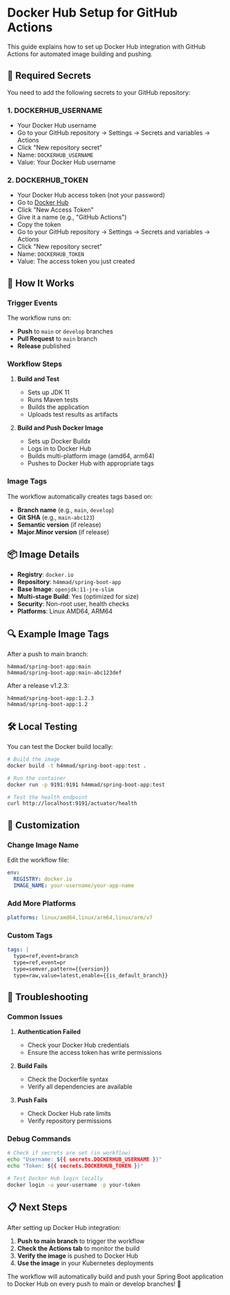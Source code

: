 # Docker Hub Setup for GitHub Actions

This guide explains how to set up Docker Hub integration with GitHub Actions for automated image building and pushing.

## 🔑 Required Secrets

You need to add the following secrets to your GitHub repository:

### 1. DOCKERHUB_USERNAME
- Your Docker Hub username
- Go to your GitHub repository → Settings → Secrets and variables → Actions
- Click "New repository secret"
- Name: `DOCKERHUB_USERNAME`
- Value: Your Docker Hub username

### 2. DOCKERHUB_TOKEN
- Your Docker Hub access token (not your password)
- Go to [Docker Hub](https://hub.docker.com/settings/security)
- Click "New Access Token"
- Give it a name (e.g., "GitHub Actions")
- Copy the token
- Go to your GitHub repository → Settings → Secrets and variables → Actions
- Click "New repository secret"
- Name: `DOCKERHUB_TOKEN`
- Value: The access token you just created

## 🚀 How It Works

### Trigger Events
The workflow runs on:
- **Push** to `main` or `develop` branches
- **Pull Request** to `main` branch
- **Release** published

### Workflow Steps

1. **Build and Test**
   - Sets up JDK 11
   - Runs Maven tests
   - Builds the application
   - Uploads test results as artifacts

2. **Build and Push Docker Image**
   - Sets up Docker Buildx
   - Logs in to Docker Hub
   - Builds multi-platform image (amd64, arm64)
   - Pushes to Docker Hub with appropriate tags

### Image Tags
The workflow automatically creates tags based on:
- **Branch name** (e.g., `main`, `develop`)
- **Git SHA** (e.g., `main-abc123`)
- **Semantic version** (if release)
- **Major.Minor version** (if release)

## 📦 Image Details

- **Registry**: `docker.io`
- **Repository**: `h4mmad/spring-boot-app`
- **Base Image**: `openjdk:11-jre-slim`
- **Multi-stage Build**: Yes (optimized for size)
- **Security**: Non-root user, health checks
- **Platforms**: Linux AMD64, ARM64

## 🔍 Example Image Tags

After a push to main branch:
```
h4mmad/spring-boot-app:main
h4mmad/spring-boot-app:main-abc123def
```

After a release v1.2.3:
```
h4mmad/spring-boot-app:1.2.3
h4mmad/spring-boot-app:1.2
```

## 🛠️ Local Testing

You can test the Docker build locally:

```bash
# Build the image
docker build -t h4mmad/spring-boot-app:test .

# Run the container
docker run -p 9191:9191 h4mmad/spring-boot-app:test

# Test the health endpoint
curl http://localhost:9191/actuator/health
```

## 🔧 Customization

### Change Image Name
Edit the workflow file:
```yaml
env:
  REGISTRY: docker.io
  IMAGE_NAME: your-username/your-app-name
```

### Add More Platforms
```yaml
platforms: linux/amd64,linux/arm64,linux/arm/v7
```

### Custom Tags
```yaml
tags: |
  type=ref,event=branch
  type=ref,event=pr
  type=semver,pattern={{version}}
  type=raw,value=latest,enable={{is_default_branch}}
```

## 🚨 Troubleshooting

### Common Issues

1. **Authentication Failed**
   - Check your Docker Hub credentials
   - Ensure the access token has write permissions

2. **Build Fails**
   - Check the Dockerfile syntax
   - Verify all dependencies are available

3. **Push Fails**
   - Check Docker Hub rate limits
   - Verify repository permissions

### Debug Commands
```bash
# Check if secrets are set (in workflow)
echo "Username: ${{ secrets.DOCKERHUB_USERNAME }}"
echo "Token: ${{ secrets.DOCKERHUB_TOKEN }}"

# Test Docker Hub login locally
docker login -u your-username -p your-token
```

## 📋 Next Steps

After setting up Docker Hub integration:

1. **Push to main branch** to trigger the workflow
2. **Check the Actions tab** to monitor the build
3. **Verify the image** is pushed to Docker Hub
4. **Use the image** in your Kubernetes deployments

The workflow will automatically build and push your Spring Boot application to Docker Hub on every push to main or develop branches! 🎉 